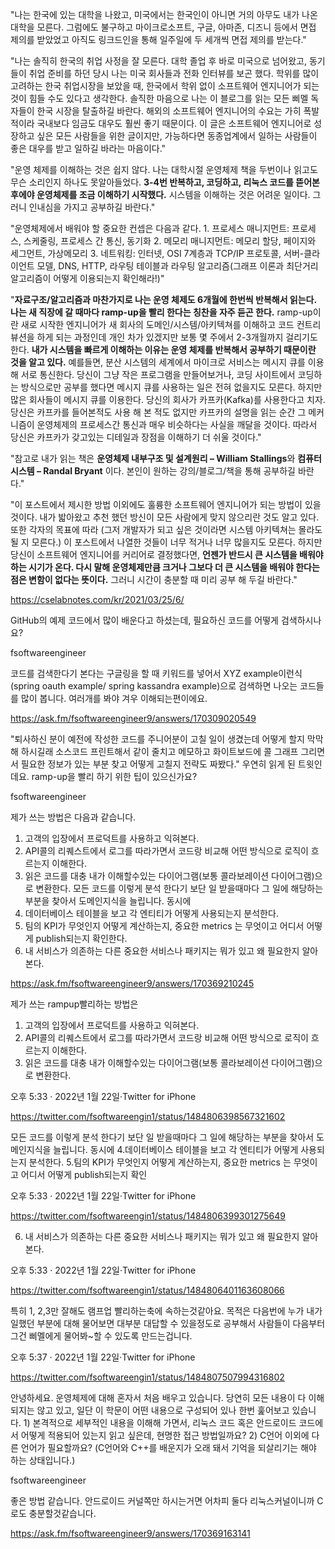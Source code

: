   "나는 한국에 있는 대학을 나왔고, 미국에서는 한국인이 아니면 거의 아무도 내가 나온 대학을 모른다. 그럼에도 불구하고 마이크로소프트, 구글, 아마존, 디즈니 등에서 면접 제의를 받았었고 아직도 링크드인을 통해 일주일에 두 세개씩 면접 제의를 받는다."

"나는 솔직히 한국의 취업 사정을 잘 모른다. 대학 졸업 후 바로 미국으로 넘어왔고, 동기들이 취업 준비를 하던 당시 나는 미국 회사들과 전화 인터뷰를 보곤 했다. 학위를 많이 고려하는 한국 취업시장을 보았을 때, 한국에서 학위 없이 소프트웨어 엔지니어가 되는 것이 힘들 수도 있다고 생각한다. 솔직한 마음으로 나는 이 블로그를 읽는 모든 삐멜 독자들이 한국 시장을 탈출하길 바란다. 해외의 소프트웨어 엔지니어의 수요는 가히 폭발적이라 국내보다 임금도 대우도 훨씬 좋기 때문이다. 이 글은 소프트웨어 엔지니어로 성장하고 싶은 모든 사람들을 위한 글이지만, 가능하다면 동종업계에서 일하는 사람들이 좋은 대우를 받고 일하길 바라는 마음이다."

"운영 체제를 이해하는 것은 쉽지 않다. 나는 대학시절 운영체제 책을 두번이나 읽고도 무슨 소리인지 하나도 못알아들었다. **3-4번 반복하고, 코딩하고, 리눅스 코드를 뜯어본 후에야 운영체제를 조금 이해하기 시작했다.** 시스템을 이해하는 것은 어려운 일이다. 그러니 인내심을 가지고 공부하길 바란다."

"운영체제에서 배워야 할 중요한 컨셉은 다음과 같다. 1. 프로세스 매니지먼트: 프로세스, 스케줄링, 프로세스 간 통신, 동기화 2. 메모리 매니지먼트: 메모리 할당, 페이지와 세그먼트, 가상메모리 3. 네트워킹: 인터넷, OSI 7계층과 TCP/IP 프로토콜, 서버-클라이언트 모델, DNS, HTTP, 라우팅 테이블과 라우팅 알고리즘(그래프 이론과 최단거리 알고리즘이 어떻게 이용되는지 확인해라!)"

"**자료구조/알고리즘과 마찬가지로 나는 운영 체제도 6개월에 한번씩 반복해서 읽는다. 나는 새 직장에 갈 때마다 ramp-up을 빨리 한다는 칭찬을 자주 듣곤 한다.** ramp-up이란 새로 시작한 엔지니어가 새 회사의 도메인/시스템/아키텍쳐를 이해하고 코드 컨트리뷰션을 하게 되는 과정인데 개인 차가 있겠지만 보통 몇 주에서 2-3개월까지 걸리기도 한다. **내가 시스템을 빠르게 이해하는 이유는 운영 체제를 반복해서 공부하기 때문이란 것을 알고 있다.** 예를들면, 분산 시스템의 세계에서 마이크로 서비스는 메시지 큐를 이용해 서로 통신한다. 당신이 그냥 작은 프로그램을 만들어보거나, 코딩 사이트에서 코딩하는 방식으로만 공부를 했다면 메시지 큐를 사용하는 일은 전혀 없을지도 모른다. 하지만 많은 회사들이 메시지 큐를 이용한다. 당신의 회사가 카프카(Kafka)를 사용한다고 치자. 당신은 카프카를 들어본적도 사용 해 본 적도 없지만 카프카의 설명을 읽는 순간 그 메커니즘이 운영체제의 프로세스간 통신과 매우 비슷하다는 사실을 깨달을 것이다. 따라서 당신은 카프카가 갖고있는 디테일과 장점을 이해하기 더 쉬울 것이다."

"참고로 내가 읽는 책은 **운영체제 내부구조 및 설계원리 – William Stallings**와  **컴퓨터 시스템 – Randal Bryant**  이다. 본인이 원하는 강의/블로그/책을 통해 공부하길 바란다."

"이 포스트에서 제시한 방법 이외에도 훌륭한 소프트웨어 엔지니어가 되는 방법이 있을 것이다. 내가 밟아왔고 추천 했던 방신이 모든 사람에게 맞지 않으리란 것도 알고 있다. 또한 각자의 목표에 따라 (그저 개발자가 되고 싶은 것이라면 시스템 아키텍쳐는 몰라도 될 지 모른다.) 이 포스트에서 나열한 것들이 너무 적거나 너무 많을지도 모른다. 하지만 당신이 소프트웨어 엔지니어를 커리어로 결정했다면, **언젠가 반드시 큰 시스템을 배워야 하는 시기가 온다. 다시 말해 운영체제만큼 크거나 그보다 더 큰 시스템을 배워야 한다는 점은 변함이 없다는 뜻이다.** 그러니 시간이 충분할 때 미리 공부 해 두길 바란다."

https://cselabnotes.com/kr/2021/03/25/6/


GitHub의 예제 코드에서 많이 배운다고 하셨는데, 필요하신 코드를 어떻게 검색하시나요?

fsoftwareengineer

코드를 검색한다기 본다는 구글링을 할 때 키워드를 넣어서 XYZ example이런식(spring oauth example/ spring kassandra example)으로 검색하면 나오는 코드들를 많이 봅니다. 여러개를 봐야 겨우 이해되는편이에요.

https://ask.fm/fsoftwareengineer9/answers/170309020549

"퇴사하신 분이 예전에 작성한 코드를 주니어분이 고칠 일이 생겼는데 어떻게 할지 막막해 하시길래 소스코드 프린트해서 같이 줄치고 메모하고 화이트보드에 콜 그래프 그리면서 필요한 정보가 있는 부분 찾고 어떻게 고칠지 전략도 짜봤다." 우연히 읽게 된 트윗인데요. ramp-up을 빨리 하기 위한 팁이 있으신가요?

fsoftwareengineer

제가 쓰는 방법은 다음과 같습니다.
1. 고객의 입장에서 프로덕트를 사용하고 익혀본다.
2. API콜의 리퀘스트에서 로그를 따라가면서 코드랑 비교해 어떤 방식으로 로직이 흐르는지 이해한다.
3. 읽은 코드를 대충 내가 이해할수있는 다이어그램(보통 콜라보레이션 다이어그램)으로 변환한다.
모든 코드를 이렇게 분석 한다기 보단 일 받을때마다 그 일에 해당하는 부분을 찾아서 도메인지식을 늘립니다. 동시에
4. 데이터베이스 테이블을 보고 각 엔티티가 어떻게 사용되는지 분석한다.
5. 팀의 KPI가 무엇인지 어떻게 계산하는지, 중요한 metrics 는 무엇이고 어디서 어떻게 publish되는지 확인한다.
6. 내 서비스가 의존하는 다른 중요한 서비스나 패키지는 뭐가 있고 왜 필요한지 알아본다.

https://ask.fm/fsoftwareengineer9/answers/170369210245

제가 쓰는 rampup빨리하는 방법은
1. 고객의 입장에서 프로덕트를 사용하고 익혀본다.
2. API콜의 리퀘스트에서 로그를 따라가면서 코드랑 비교해 어떤 방식으로 로직이 흐르는지 이해한다. 
3. 읽은 코드를 대충 내가 이해할수있는  다이어그램(보통 콜라보레이션 다이어그램)으로 변환한다.

오후 5:33 · 2022년 1월 22일·Twitter for iPhone

https://twitter.com/fsoftwareengin1/status/1484806398567321602

모든 코드를 이렇게 분석 한다기 보단 일 받을때마다 그 일에 해당하는 부분을 찾아서 도메인지식을 늘립니다. 동시에
4.데이터베이스 테이블을 보고 각 엔티티가 어떻게 사용되는지 분석한다.
5.팀의 KPI가 무엇인지 어떻게 계산하는지, 중요한 metrics 는 무엇이고 어디서 어떻게 publish되는지 확인

오후 5:33 · 2022년 1월 22일·Twitter for iPhone

https://twitter.com/fsoftwareengin1/status/1484806399301275649

6. 내 서비스가 의존하는 다른 중요한 서비스나 패키지는 뭐가 있고 왜 필요한지 알아본다.

오후 5:33 · 2022년 1월 22일·Twitter for iPhone

https://twitter.com/fsoftwareengin1/status/1484806401163608066

특히 1, 2,3만 잘해도 램프업 빨리하는축에 속하는것같아요. 목적은 다음번에 누가 내가 일했던 부분에 대해 물어보면 대부분 대답할 수 있을정도로 공부해서 사람들이 다음부터 그건 삐멜에게 물어봐~할 수 있도록 만드는겁니다.

오후 5:37 · 2022년 1월 22일·Twitter for iPhone

https://twitter.com/fsoftwareengin1/status/1484807507994316802

안녕하세요. 운영체제에 대해 혼자서 처음 배우고 있습니다. 당연히 모든 내용이 다 이해되지는 않고 있고, 일단 이 학문이 어떤 내용으로 구성되어 있나 한번 훑어보고 있습니다. 1) 본격적으로 세부적인 내용을 이해해 가면서, 리눅스 코드 혹은 안드로이드 코드에서 어떻게 적용되어 있는지 읽고 싶은데, 현명한 접근 방법일까요? 2) C언어 이외에 다른 언어가 필요할까요? (C언어와 C++를 배운지가 오래 돼서 기억을 되살리기는 해야 하는 상태입니다.)

fsoftwareengineer

좋은 방법 같습니다. 안드로이드 커널쪽만 하시는거면 어차피 둘다 리눅스커널이니까 C로도 충분할것같습니다.

https://ask.fm/fsoftwareengineer9/answers/170369163141

